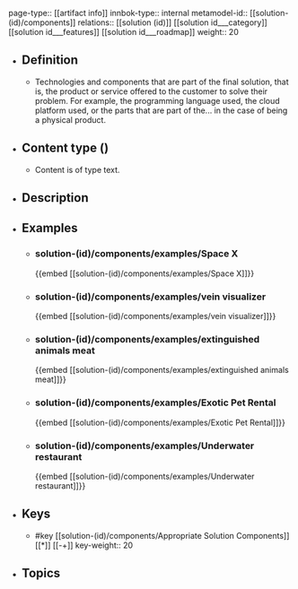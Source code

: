 page-type:: [[artifact info]]
innbok-type:: internal
metamodel-id:: [[solution-(id)/components]]
relations:: [[solution (id)]] [[solution id___category]] [[solution id___features]] [[solution id___roadmap]]
weight:: 20

- ## Definition
  - Technologies and components that are part of the final solution, that is, the product or service offered to the customer to solve their problem. For example, the programming language used, the cloud platform used, or the parts that are part of the... in the case of being a physical product.
- ## Content type ()
  - Content is of type text.
  
- ## Description
- ## Examples
  - ### solution-(id)/components/examples/Space X
    {{embed [[solution-(id)/components/examples/Space X]]}}
  - ### solution-(id)/components/examples/vein visualizer
    {{embed [[solution-(id)/components/examples/vein visualizer]]}}
  - ### solution-(id)/components/examples/extinguished animals meat
    {{embed [[solution-(id)/components/examples/extinguished animals meat]]}}
  - ### solution-(id)/components/examples/Exotic Pet Rental
    {{embed [[solution-(id)/components/examples/Exotic Pet Rental]]}}
  - ### solution-(id)/components/examples/Underwater restaurant
    {{embed [[solution-(id)/components/examples/Underwater restaurant]]}}
  
- ## Keys
  - #key [[solution-(id)/components/Appropriate Solution Components]] [[*]] [[-+]]
    key-weight:: 20
- ## Topics
  

